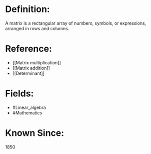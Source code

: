 

# Definition:
A matrix is a rectangular array of numbers, symbols, or expressions, arranged in rows and columns.

# Reference:
- [[Matrix multiplication]]
- [[Matrix addition]]
- [[Determinant]]

# Fields: 
- #Linear_algebra
- #Mathematics

# Known Since:
1850

